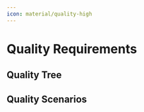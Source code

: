 ```yaml
---
icon: material/quality-high
---
```


# Quality Requirements

<!-- See: https://docs.arc42.org/section-10/ -->

## Quality Tree

## Quality Scenarios

